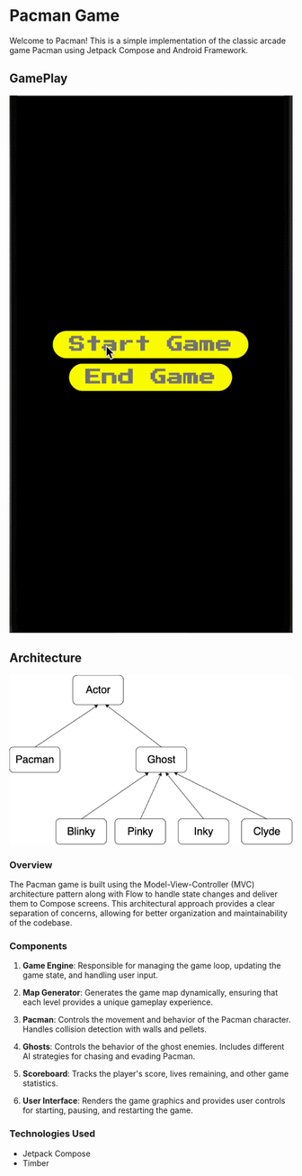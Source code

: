 # Pacman Game

Welcome to Pacman! This is a simple implementation of the classic arcade game Pacman using Jetpack Compose and Android Framework.

## GamePlay
![Pacman Gameplay](https://github.com/coditive/Pacman/blob/cd5a20ec9b905b9d196ee840635c81b0e2aaa95f/upload/trimmed_gif.gif)

## Architecture

![Dependency Diagram](https://github.com/coditive/Pacman/blob/a4ebd6cfb0add5398a55cf57e921c0089ef07c5f/upload/dependecy-diag.png)

### Overview

The Pacman game is built using the Model-View-Controller (MVC) architecture pattern along with Flow to handle state changes and deliver them to Compose screens.
This architectural approach provides a clear separation of concerns, allowing for better organization and maintainability of the codebase. 


### Components

1. **Game Engine**: Responsible for managing the game loop, updating the game state, and handling user input.

2. **Map Generator**: Generates the game map dynamically, ensuring that each level provides a unique gameplay experience.

3. **Pacman**: Controls the movement and behavior of the Pacman character. Handles collision detection with walls and pellets.

4. **Ghosts**: Controls the behavior of the ghost enemies. Includes different AI strategies for chasing and evading Pacman.

5. **Scoreboard**: Tracks the player's score, lives remaining, and other game statistics.

6. **User Interface**: Renders the game graphics and provides user controls for starting, pausing, and restarting the game.

### Technologies Used

- Jetpack Compose
- Timber


